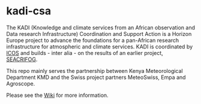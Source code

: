 # kadi-csa
The KADI (Knowledge and climate services from an African observation and Data research Infrastructure) Coordination and Support Action is a Horizon Europe project to advance the foundations for a pan-African research infrastructure for atmospheric and climate services. KADI is coordinated by [ICOS](https://www.icos-cp.eu) and builds - inter alia - on the results of an earlier project, [SEACRIFOG](https://www.seacrifog.eu/).

This repo mainly serves the partnership between Kenya Meteorological Department KMD and the Swiss project partners MeteoSwiss, Empa and Agroscope.

Please see the [Wiki](https://github.com/joergklausen/kadi-csa/wiki) for more information.
